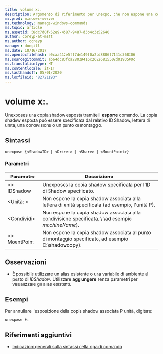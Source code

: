 ```yaml
---
title: volume x:.
description: Argomento di riferimento per Unexpo, che non espone una copia shadow esposta tramite il comando Expose.
ms.prod: windows-server
ms.technology: manage-windows-commands
ms.topic: article
ms.assetid: 58dc7d0f-52e9-4587-9487-d3b4c3e52640
author: coreyp-at-msft
ms.author: coreyp
manager: dongill
ms.date: 10/16/2017
ms.openlocfilehash: e0caa412e5ff7de149f0a2bd8806f7141c368306
ms.sourcegitcommit: ab64dc83fca28039416c26226815502d0193500c
ms.translationtype: MT
ms.contentlocale: it-IT
ms.lasthandoff: 05/01/2020
ms.locfileid: "82721193"
---
```

# <a name="unexpose"></a>volume x:.

Unexposes una copia shadow esposta tramite il **esporre** comando. La copia shadow esposta può essere specificata dal relativo ID Shadow, lettera di unità, una condivisione o un punto di montaggio.



## <a name="syntax"></a>Sintassi

```
unexpose {<ShadowID> | <Drive:> | <Share> | <MountPoint>}
```

### <a name="parameters"></a>Parametri

|Parametro|Descrizione|
|---------|-----------|
|\<> IDShadow|Unexposes la copia shadow specificata per l'ID di Shadow specificato.|
|\<Unità: >|Non espone la copia shadow associata alla lettera di unità specificata (ad esempio, l'unità P).|
|\<Condividi>|Non espone la copia shadow associata alla condivisione specificata, \\ \\ad esempio *machineName*\).|
|\<> MountPoint|Non espone la copia shadow associata al punto di montaggio specificato, ad esempio C:\shadowcopy\).|

## <a name="remarks"></a>Osservazioni

-   È possibile utilizzare un alias esistente o una variabile di ambiente al posto di *IDShadow*. Utilizzare **aggiungere** senza parametri per visualizzare gli alias esistenti.

## <a name="examples"></a>Esempi

Per annullare l'esposizione della copia shadow associata P unità, digitare:
```
unexpose P:
```

## <a name="additional-references"></a>Riferimenti aggiuntivi

- [Indicazioni generali sulla sintassi della riga di comando](command-line-syntax-key.md)
